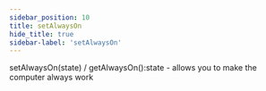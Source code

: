 ```yaml
---
sidebar_position: 10
title: setAlwaysOn
hide_title: true
sidebar-label: 'setAlwaysOn'
---
```


setAlwaysOn(state) / getAlwaysOn():state - allows you to make the computer always work